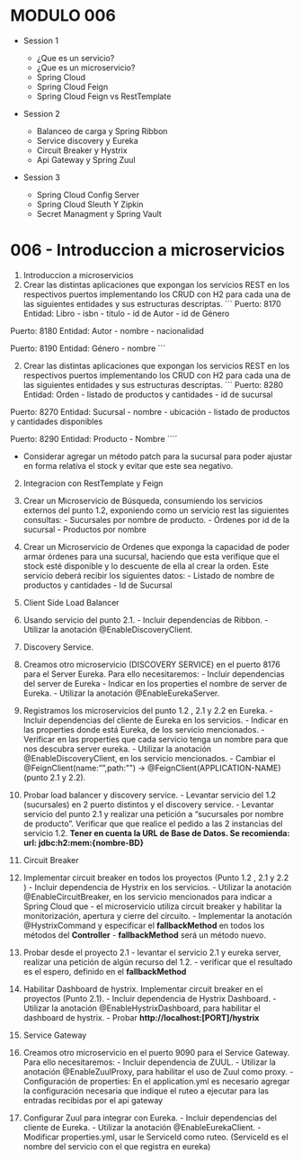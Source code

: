 # MODULO 006

- Session 1
  - ¿Que es un servicio?
  - ¿Que es un microservicio?
  - Spring Cloud
  - Spring Cloud Feign
  - Spring Cloud Feign vs RestTemplate

- Session 2
  - Balanceo de carga y Spring Ribbon
  - Service discovery y Eureka
  - Circuit Breaker y Hystrix
  - Api Gateway y Spring Zuul

- Session 3
  - Spring Cloud Config Server
  - Spring Cloud Sleuth Y Zipkin
  - Secret Managment y Spring Vault

# 006 - Introduccion a microservicios

1. Introduccion a microservicios
  1. Crear las distintas aplicaciones que expongan los servicios REST en los respectivos puertos implementando los CRUD con H2 para cada una de las siguientes entidades y sus estructuras descriptas. 
  ´´´ 
  Puerto: 8170
  Entidad: Libro
    - isbn
    - titulo
    - id de Autor
    - id de Género

  Puerto: 8180
  Entidad: Autor
    - nombre
    - nacionalidad

  Puerto: 8190
  Entidad: Género
    - nombre
  ´´´

  2. Crear las distintas aplicaciones que expongan los servicios REST en los respectivos puertos implementando los CRUD con H2 para cada una de las siguientes entidades y sus estructuras descriptas. 
  ´´´
  Puerto: 8280
  Entidad: Orden
    - listado de productos y cantidades
    - id de sucursal

  Puerto: 8270
  Entidad: Sucursal
    - nombre
    - ubicación
    - listado de productos y cantidades disponibles

  Puerto: 8290
  Entidad: Producto
    - Nombre
  ´´´´
  - Considerar agregar un método patch para la sucursal para poder ajustar en forma relativa el stock y evitar que este sea negativo.


2. Integracion con RestTemplate y Feign
  1. Crear un Microservicio de Búsqueda, consumiendo los servicios externos del punto 1.2, exponiendo como
un servicio rest las siguientes consultas:
    - Sucursales por nombre de producto.
    - Órdenes por id de la sucursal
    - Productos por nombre

  2. Crear un Microservicio de Ordenes que exponga la capacidad de poder armar órdenes para una sucursal,
haciendo que esta verifique que el stock esté disponible y lo descuente de ella al crear la orden. Este servicio deberá recibir
los siguientes datos:
    - Listado de nombre de productos y cantidades
    - Id de Sucursal

3. Client Side Load Balancer
  1. Usando servicio del punto 2.1.
    - Incluir dependencias de Ribbon.
    - Utilizar la anotación @EnableDiscoveryClient.

4. Discovery Service.
  1. Creamos otro microservicio (DISCOVERY SERVICE) en el puerto 8176 para el Server Eureka. Para ello
necesitaremos:
    - Incluir dependencias del server de Eureka
    - Indicar en los properties el nombre de server de Eureka.
    - Utilizar la anotación @EnableEurekaServer.
  2. Registramos los microservicios del punto 1.2 , 2.1 y 2.2 en Eureka.
    - Incluir dependencias del cliente de Eureka en los servicios.
    - Indicar en las properties donde está Eureka, de los servicio mencionados.
    - Verificar en las properties que cada servicio tenga un nombre para que nos descubra server eureka.
    - Utilizar la anotación @EnableDiscoveryClient, en los servicio mencionados.
    - Cambiar el @FeignClient(name:””,path:””) -> @FeignClient(APPLICATION-NAME) (punto 2.1 y 2.2).
  3. Probar load balancer y discovery service.
    - Levantar servicio del 1.2 (sucursales) en 2 puerto distintos y el discovery service.
    - Levantar servicio del punto 2.1 y realizar una petición a “sucursales por nombre de producto”. Verificar que
    que realice el pedido a las 2 instancias del servicio 1.2. **Tener en cuenta la URL de Base de Datos. Se recomienda: url: jdbc:h2:mem:{nombre-BD}**

5. Circuit Breaker
  1. Implementar circuit breaker en todos los proyectos (Punto 1.2 , 2.1 y 2.2 )
    - Incluir dependencia de Hystrix en los servicios.
    - Utilizar la anotación @EnableCircuitBreaker, en los servicio mencionados para indicar a Spring Cloud que
    - el microservicio utiliza circuit breaker y habilitar la monitorización, apertura y cierre del circuito.
    - Implementar la anotación @HystrixCommand y especificar el **fallbackMethod** en todos los métodos del
    **Controller**
    - **fallbackMethod** será un método nuevo.
  2. Probar desde el proyecto 2.1
    - levantar el servicio 2.1 y eureka server, realizar una petición de algún recurso del 1.2.
    - verificar que el resultado es el espero, definido en el **fallbackMethod**
  3. Habilitar Dashboard de hystrix. Implementar circuit breaker en el proyectos (Punto 2.1).
    - Incluir dependencia de Hystrix Dashboard.
    - Utilizar la anotación @EnableHystrixDashboard, para habilitar el dashboard de hystrix.
    - Probar **http://localhost:[PORT]/hystrix**

6. Service Gateway
  1. Creamos otro microservicio en el puerto 9090 para el Service Gateway. Para ello necesitaremos:
    - Incluir dependencia de ZUUL.
    - Utilizar la anotación @EnableZuulProxy, para habilitar el uso de Zuul como proxy.
    - Configuración de properties: En el application.yml es necesario agregar la configuración necesaria que indique
    el ruteo a ejecutar para las entradas recibidas por el api gateway

  2. Configurar Zuul para integrar con Eureka.
    - Incluir dependencias del cliente de Eureka.
    - Utilizar la anotación @EnableEurekaClient.
    - Modificar properties.yml, usar le ServiceId como ruteo. (ServiceId es el nombre del servicio con el que registra
en eureka)